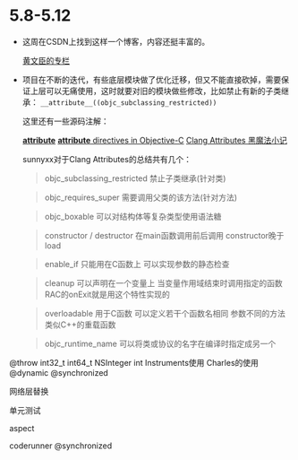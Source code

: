 # 5.8-5.12

* 这周在CSDN上找到这样一个博客，内容还挺丰富的。

	[黄文臣的专栏](http://blog.csdn.net/Hello_Hwc/article/list/1)

* 项目在不断的迭代，有些底层模块做了优化迁移，但又不能直接砍掉，需要保证上层可以无痛使用，这时就要对旧的模块做些修改，比如禁止有新的子类继承：
	`__attribute__((objc_subclassing_restricted))`

	这里还有一些源码注解：
	
	[__attribute__](http://nshipster.com/__attribute__/)
	[__attribute__ directives in Objective-C](https://blog.twitter.com/2014/attribute-directives-in-objective-c)
	[Clang Attributes 黑魔法小记](http://blog.sunnyxx.com/2016/05/14/clang-attributes/)

	sunnyxx对于Clang Attributes的总结共有几个：
	
	> objc_subclassing_restricted 禁止子类继承(针对类)
	
	> objc_requires_super 需要调用父类的该方法(针对方法)
	
	> objc_boxable 可以对结构体等复杂类型使用语法糖
	
	> constructor / destructor 在main函数调用前后调用 constructor晚于load
	
	> enable_if 只能用在C函数上 可以实现参数的静态检查
	
	> cleanup 可以声明在一个变量上 当变量作用域结束时调用指定的函数 RAC的onExit就是用这个特性实现的
	
	> overloadable 用于C函数 可以定义若干个函数名相同 参数不同的方法 类似C++的重载函数
	
	> objc_runtime_name 可以将类或协议的名字在编译时指定成另一个

@throw
int32_t int64_t NSInteger int
Instruments使用
Charles的使用
@dynamic
@synchronized

网络层替换

单元测试

aspect

coderunner
@synchronized

